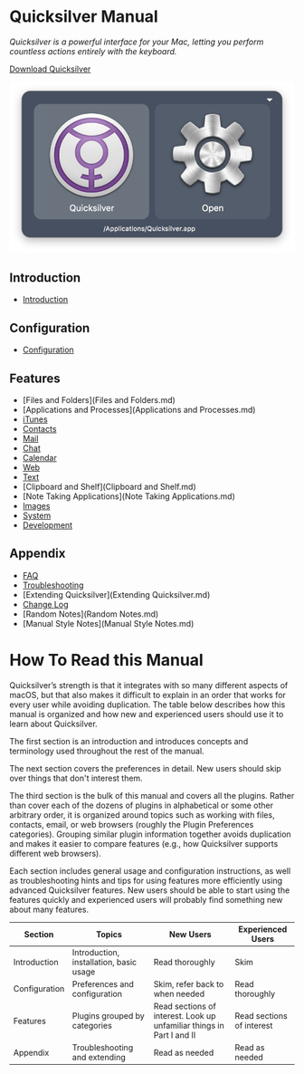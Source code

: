 # Quicksilver Manual

_Quicksilver is a powerful interface for your Mac, letting you perform countless actions entirely with the keyboard._

[Download Quicksilver](https://qsapp.com/download.php)

![Quicksilver Interface](images/quicksilver_interface.png)

## Introduction

- [Introduction](introduction.md)

## Configuration

- [Configuration](configuration.md)

## Features

- [Files and Folders](Files and Folders.md)
- [Applications and Processes](Applications and Processes.md)
- [iTunes](iTunes.md)
- [Contacts](Contacts.md)
- [Mail](Mail.md)
- [Chat](Chat.md)
- [Calendar](Calendar.md)
- [Web](Web.md)
- [Text](Text.md)
- [Clipboard and Shelf](Clipboard and Shelf.md)
- [Note Taking Applications](Note Taking Applications.md)
- [Images](Images.md)
- [System](System.md)
- [Development](Development.md)

## Appendix

- [FAQ](FAQ.md)
- [Troubleshooting](Troubleshooting.md)
- [Extending Quicksilver](Extending Quicksilver.md)
- [Change Log](https://qsapp.com/changelog.php)
- [Random Notes](Random Notes.md)
- [Manual Style Notes](Manual Style Notes.md)

# How To Read this Manual

Quicksilver’s strength is that it integrates with so many different aspects of macOS, but that also makes it difficult to explain in an order that works for every user while avoiding duplication. The table below describes how this manual is organized and how new and experienced users should use it to learn about Quicksilver.

The first section is an introduction and introduces concepts and terminology used throughout the rest of the manual. 

The next section covers the preferences in detail. New users should skip over things that don't interest them. 

The third section is the bulk of this manual and covers all the plugins. Rather than cover each of the dozens of plugins in alphabetical or some other arbitrary order, it is organized around topics such as working with files, contacts, email, or web browsers (roughly the Plugin Preferences categories). Grouping similar plugin information together avoids duplication and makes it easier to compare features (e.g., how Quicksilver supports different web browsers). 

Each section includes general usage and configuration instructions, as well as troubleshooting hints and tips for using features more efficiently using advanced Quicksilver features. New users should be able to start using the features quickly and experienced users will probably find something new about many features. 

| Section | Topics | New Users | Experienced Users |
| ---- | ------ | --------- | ----------------- |
| Introduction | Introduction, installation, basic usage | Read thoroughly | Skim |
| Configuration | Preferences and configuration | Skim, refer back to when needed | Read thoroughly |
| Features | Plugins grouped by categories | Read sections of interest. Look up unfamiliar things in Part I and II | Read sections of interest |
| Appendix | Troubleshooting and extending | Read as needed | Read as needed |
